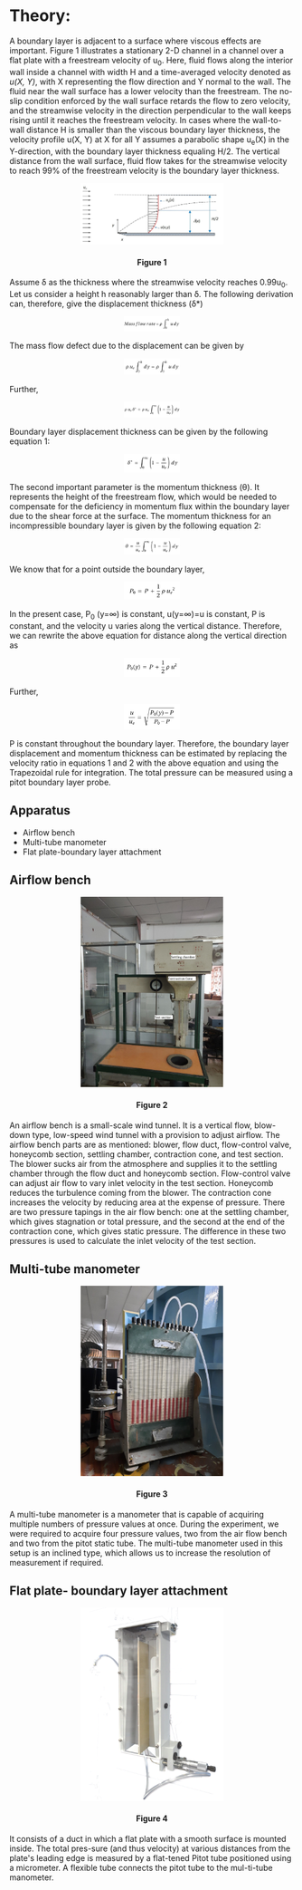 # Theory:

A boundary layer is adjacent to a surface where viscous effects are important. Figure 1 illustrates a stationary 2-D channel in a channel over a flat plate with a freestream velocity of u<sub>0</sub>. Here, fluid flows along the interior wall inside a channel with width H and a time-averaged velocity denoted as <i>u(X, Y)</i>, with X representing the flow direction and Y normal to the wall. The fluid near the wall surface has a lower velocity than the freestream. The no-slip condition enforced by the wall surface retards the flow to zero velocity, and the streamwise velocity in the direction perpendicular to the wall keeps rising until it reaches the freestream velocity. In cases where the wall-to-wall distance H is smaller than the viscous boundary layer thickness, the velocity profile u(X, Y) at X for all Y assumes a parabolic shape u<sub>e</sub>(X) in the Y-direction, with the boundary layer thickness equaling H/2. The vertical distance from the wall surface, fluid flow takes for the streamwise velocity to reach 99% of the freestream velocity is the boundary layer thickness.

 
<center>
<img src="./images/Fig1.jpg" style="width:50%;">

#### Figure 1
</center>

Assume δ as the thickness where the streamwise velocity reaches 0.99u<sub>0</sub>. Let us consider a height h reasonably larger than δ. The following derivation can, therefore, give the displacement thickness (δ*)

<center>
<img src="./images/Eq1.png" style="width:20%;">
</center>

The mass flow defect due to the displacement can be given by

<center>
<img src="./images/Eq2.png" style="width:20%;">
</center>

Further,

<center>
<img src="./images/Eq3.png" style="width:20%;">
</center>

Boundary layer displacement thickness can be given by the following equation 1:

<center>
<img src="./images/Eq4.png" style="width:20%;">
</center>

The second important parameter is the momentum thickness (θ). It represents the height of the freestream flow, which would be needed to compensate for the deficiency in momentum flux within the boundary layer due to the shear force at the surface. The momentum thickness for an incompressible boundary layer is given by the following equation 2: 

<center>
<img src="./images/Eq5.png" style="width:20%;">
</center>

We know that for a point outside the boundary layer,

<center>
<img src="./images/Eq6.png" style="width:20%;">
</center>

In the present case,  P<sub>0</sub> (y=∞) is constant,  u(y=∞)=u is constant, P is constant, and the velocity u  varies along the vertical distance. Therefore, we can rewrite the above equation for distance along the vertical direction as 

<center>
<img src="./images/Eq7.png" style="width:20%;">
</center>

Further,

<center>
<img src="./images/Eq8.png" style="width:20%;">
</center>

P is constant throughout the boundary layer. Therefore, the boundary layer displacement and momentum thickness can be estimated by replacing the velocity ratio in equations 1 and 2 with the above equation and using the Trapezoidal rule for integration. The total pressure can be measured using a pitot boundary layer probe.

## Apparatus

- Airflow bench
- Multi-tube manometer
- Flat plate-boundary layer attachment

## Airflow bench

 

<center>
<img src="./images/Fig2.jpg" style="width:50%;">

#### Figure 2
</center>

An airflow bench is a small-scale wind tunnel. It is a vertical flow, blow-down type, low-speed wind tunnel with a provision to adjust airflow. The airflow bench parts are as mentioned: blower, flow duct, flow-control valve, honeycomb section, settling chamber, contraction cone, and test section. The blower sucks air from the atmosphere and supplies it to the settling chamber through the flow duct and honeycomb section. Flow-control valve can adjust air flow to vary inlet velocity in the test section. Honeycomb reduces the turbulence coming from the blower. The contraction cone increases the velocity by reducing area at the expense of pressure. There are two pressure tapings in the air flow bench: one at the settling chamber, which gives stagnation or total pressure, and the second at the end of the contraction cone, which gives static pressure. The difference in these two pressures is used to calculate the inlet velocity of the test section.


## Multi-tube manometer
 

<center>
<img src="./images/Fig3.jpg" style="width:50%;">

#### Figure 3
</center>

A multi-tube manometer is a manometer that is capable of acquiring multiple numbers of pressure values at once. During the experiment, we were required to acquire four pressure values, two from the air flow bench and two from the pitot static tube. The multi-tube manometer used in this setup is an inclined type, which allows us to increase the resolution of measurement if required.

## Flat plate- boundary layer attachment

 

<center>
<img src="./images/Fig4.png" style="width:50%;">

#### Figure 4
</center>

It consists of a duct in which a flat plate with a smooth surface is mounted inside. The total pres-sure (and thus velocity) at various distances from the plate's leading edge is measured by a flat-tened Pitot tube positioned using a micrometer. A flexible tube connects the pitot tube to the mul-ti-tube manometer.
